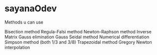 # sayanaOdev

Methods u can use 

Bisection method
Regula-Falsi method
Newton-Raphson method
Inverse Matrix
Gauss elimination
Gauss Seidal method
Numerical differentiation
Simpson method (both 1/3 and 3/8)
Trapezoidal method
Gregory Newton interpolation 
